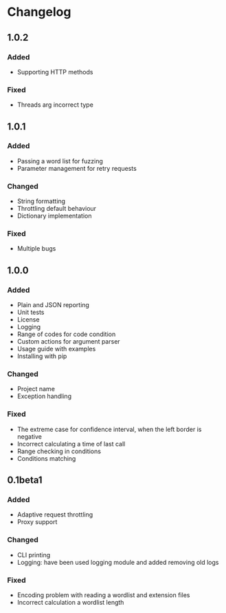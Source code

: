 # Changelog

## 1.0.2

### Added

- Supporting HTTP methods

### Fixed

- Threads arg incorrect type

## 1.0.1

### Added

- Passing a word list for fuzzing
- Parameter management for retry requests

### Changed

- String formatting
- Throttling default behaviour
- Dictionary implementation

### Fixed

- Multiple bugs

## 1.0.0

### Added

- Plain and JSON reporting
- Unit tests
- License
- Logging
- Range of codes for code condition
- Custom actions for argument parser
- Usage guide with examples
- Installing with pip

### Changed

- Project name
- Exception handling

### Fixed

- The extreme case for confidence interval, when the left border is negative
- Incorrect calculating a time of last call
- Range checking in conditions
- Conditions matching

## 0.1beta1

### Added

- Adaptive request throttling
- Proxy support

### Changed

- CLI printing
- Logging: have been used logging module and added removing old logs

### Fixed

- Encoding problem with reading a wordlist and extension files
- Incorrect calculation a wordlist length
